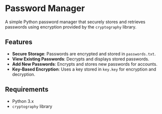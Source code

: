 # Password Manager

A simple Python password manager that securely stores and retrieves passwords using encryption provided by the `cryptography` library.

## Features

- **Secure Storage**: Passwords are encrypted and stored in `passwords.txt`.
- **View Existing Passwords**: Decrypts and displays stored passwords.
- **Add New Passwords**: Encrypts and stores new passwords for accounts.
- **Key-Based Encryption**: Uses a key stored in `key.key` for encryption and decryption.

## Requirements

- Python 3.x
- `cryptography` library



